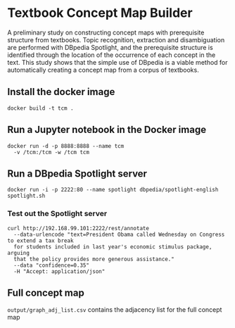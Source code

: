 # Textbook Concept Map Builder

A preliminary study on constructing concept maps with prerequisite structure from textbooks. Topic recognition, extraction and disambiguation are performed with DBpedia Spotlight, and the prerequisite structure is identified through the location of the occurrence of each concept in the text. This study shows that the simple use of DBpedia is a viable method for automatically creating a concept map from a corpus of textbooks.

## Install the docker image
```
docker build -t tcm .
```

## Run a Jupyter notebook in the Docker image

```
docker run -d -p 8888:8888 --name tcm 
  -v /tcm:/tcm -w /tcm tcm
  ```
  
## Run a DBpedia Spotlight server
```
docker run -i -p 2222:80 --name spotlight dbpedia/spotlight-english spotlight.sh
```

### Test out the Spotlight server
```
curl http://192.168.99.101:2222/rest/annotate 
  --data-urlencode "text=President Obama called Wednesday on Congress to extend a tax break
  for students included in last year's economic stimulus package, arguing
  that the policy provides more generous assistance." 
  --data "confidence=0.35" 
  -H "Accept: application/json"
```

## Full concept map

`output/graph_adj_list.csv` contains the adjacency list for the full concept map
